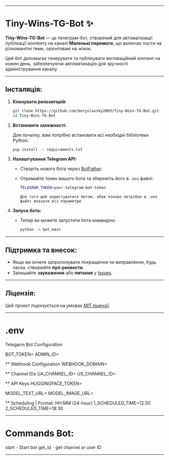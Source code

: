 
---

# **Tiny-Wins-TG-Bot** ✨

**Tiny-Wins-TG-Bot** — це телеграм-бот, створений для автоматизації публікації контенту на каналі **Маленькі перемоги**, що включає пости на різноманітні теми, орієнтовані на жінок.

Цей бот допомагає генерувати та публікувати мотиваційний контент на кожен день, забезпечуючи автоматизацію для зручності адміністрування каналу.

---

## **Інсталяція:**

1. **Клонувати репозиторій:**

   ```bash
   git clone https://github.com/boryslavsky2003/Tiny-Wins-TG-Bot.git
   cd Tiny-Wins-TG-Bot
   ```

2. **Встановити залежності:**

   Для початку, вам потрібно встановити всі необхідні бібліотеки Python:

   ```bash
   pip install -r requirements.txt
   ```

3. **Налаштування Telegram API:**
   - Створіть нового бота через [BotFather](https://core.telegram.org/bots#botfather).
   - Отримайте токен вашого бота та збережіть його в `.env` файлі:

     ```bash
     TELEGRAM_TOKEN=your-telegram-bot-token
     ```
     ```
     Для того щоб користуватися ботом, обов'язково потрібно в .env файлі вказати всі параметри
     ```

4. **Запуск бота:**
   - Тепер ви можете запустити бота командою:

     ```bash
     python -m bot.main
     ```

---

## **Підтримка та внесок:**

- Якщо ви хочете запропонувати покращення чи виправлення, будь ласка, створюйте **пул-реквести**.
- Залишайте **зауваження** або **питання** у [Issues](https://github.com/Boryslavsky2003/Tiny-Wins-TG-Bot).

---

## **Ліцензія:**

Цей проект ліцензується на умовах [MIT ліцензії](LICENSE).

---

# .env

Telegarm Bot Configuration

BOT_TOKEN=
ADMIN_ID=

** Webhook Configuration
WEBHOOK_DOMAIN=

** Channel IDs
UA_CHANNEL_ID=
US_CHANNEL_ID=

** API Keys
HUGGINGFACE_TOKEN=

MODEL_TEXT_URL=
MODEL_IMAGE_URL=

** Scheduling | Format: HH:MM (24-hour)
1_SCHEDULED_TIME=13:30
2_SCHEDULED_TIME=18:30

---

# Commands Bot:

start - Start bot
get_id - get channel or user ID

---
